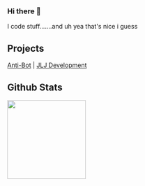 ### Hi there 👋
I code stuff.......and uh yea that's nice i guess


## Projects

[Anti-Bot](https://docs.antibot.xyz) | [JLJ Development](https://dev.amtibot.xyz/support)

## Github Stats

<img height="180em" src="https://github-readme-stats.vercel.app/api?username=JDevelo&show_icons=true&theme=dracula&hide_border=true&count_private=true&include_all_commits=true" />
